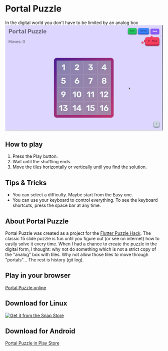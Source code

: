 # Portal Puzzle

In the digital world you don\'t have to be limited by an analog box
<img src="assets/readme/game-play.gif">

## How to play

1. Press the Play button.
2. Wait until the shuffling ends.
3. Move the tiles horizontally or vertically until you find the solution.

## Tips & Tricks

- You can select a difficulty. Maybe start from the Easy one.
- You can use your keyboard to control everything. To see the keyboard shortcuts, press the space
  bar at any time.

## About Portal Puzzle

Portal Puzzle was created as a project for the [Flutter Puzzle Hack](https://flutterhack.devpost.com/). The classic 15 slide puzzle is
fun until you figure out (or see on internet) how to easily solve it every time.
When I had a chance to create the puzzle in the digital form, I thought: why not do something which is not a strict copy of the "analog" box with tiles.
Why not allow those tiles to move through "portals"... The rest is history (git log).

## Play in your browser

[Portal Puzzle online](https://mivoligo.github.io/puzzle/)

## Download for Linux 

[![Get it from the Snap Store](https://snapcraft.io/static/images/badges/en/snap-store-black.svg)](https://snapcraft.io/portal-puzzle)


## Download for Android

[Portal Puzzle in Play Store](https://play.google.com/store/apps/details?id=org.mivoligo.portal_puzzle)
